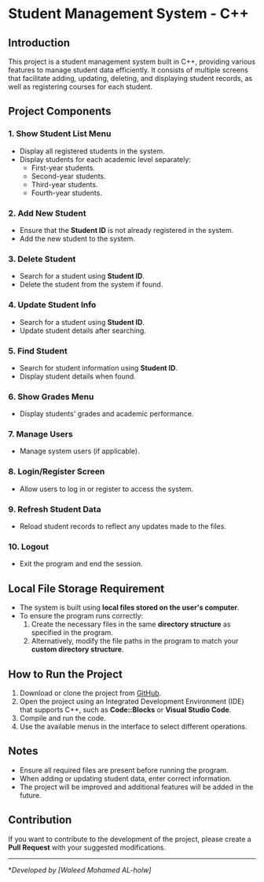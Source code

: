 # Student Management System - C++

## Introduction

This project is a student management system built in C++, providing various features to manage student data efficiently. It consists of multiple screens that facilitate adding, updating, deleting, and displaying student records, as well as registering courses for each student.

## Project Components

### 1. Show Student List Menu

- Display all registered students in the system.
- Display students for each academic level separately:
  - First-year students.
  - Second-year students.
  - Third-year students.
  - Fourth-year students.

### 2. Add New Student

- Ensure that the **Student ID** is not already registered in the system.
- Add the new student to the system.

### 3. Delete Student

- Search for a student using **Student ID**.
- Delete the student from the system if found.

### 4. Update Student Info

- Search for a student using **Student ID**.
- Update student details after searching.

### 5. Find Student

- Search for student information using **Student ID**.
- Display student details when found.

### 6. Show Grades Menu

- Display students' grades and academic performance.

### 7. Manage Users

- Manage system users (if applicable).

### 8. Login/Register Screen

- Allow users to log in or register to access the system.

### 9. Refresh Student Data

- Reload student records to reflect any updates made to the files.

### 10. Logout

- Exit the program and end the session.

## Local File Storage Requirement

- The system is built using **local files stored on the user's computer**.
- To ensure the program runs correctly:
  1. Create the necessary files in the same **directory structure** as specified in the program.
  2. Alternatively, modify the file paths in the program to match your **custom directory structure**.

## How to Run the Project

1. Download or clone the project from [GitHub](https://github.com/waleedelhelw/student-mangment).
2. Open the project using an Integrated Development Environment (IDE) that supports C++, such as **Code::Blocks** or **Visual Studio Code**.
3. Compile and run the code.
4. Use the available menus in the interface to select different operations.

## Notes

- Ensure all required files are present before running the program.
- When adding or updating student data, enter correct information.
- The project will be improved and additional features will be added in the future.

## Contribution

If you want to contribute to the development of the project, please create a **Pull Request** with your suggested modifications.

---

**Developed by [Waleed Mohamed AL-holw]*

